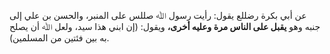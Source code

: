 عن أبي بكرة رضللع يقول: رأيت رسول ﷲ صللس على المنبر، والحسن بن علي إلى جنبه وهو **يقبل على الناس مرة وعليه أخرى،** ويقول: (إن ابني هذا سيد، ولعل ﷲ أن يصلح به بين فئتين من المسلمين).